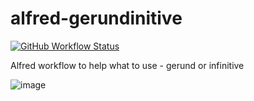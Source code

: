 # alfred-gerundinitive

[![GitHub Workflow Status](https://github.com/melihovv/alfred-gerundinitive/workflows/Default/badge.svg)](https://github.com/melihovv/alfred-gerundinitive/actions)

Alfred workflow to help what to use - gerund or infinitive

![image](https://user-images.githubusercontent.com/8608721/90322684-2f37cb80-df68-11ea-831d-b45606fdb0cc.png)

